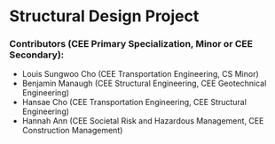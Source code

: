 # Structural Design Project

### Contributors (CEE Primary Specialization, Minor or CEE Secondary): 
- Louis Sungwoo Cho (CEE Transportation Engineering, CS Minor)
- Benjamin Manaugh (CEE Structural Engineering, CEE Geotechnical Engineering)
- Hansae Cho (CEE Transportation Engineering, CEE Structural Engineering)
- Hannah Ann (CEE Societal Risk and Hazardous Management, CEE Construction Management)

